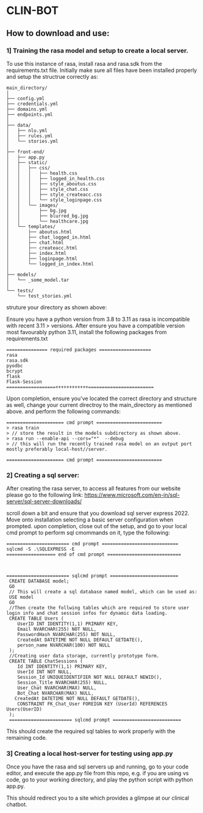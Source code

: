 # CLIN-BOT

## How to download and use:

### 1] Training the rasa model and setup to create a local server.

To use this instance of rasa, install rasa and rasa.sdk from the requirements.txt file.
Initially make sure all files have been installed properly and setup the structrue correctly as:
```
main_directory/
│
├── config.yml
├── credentials.yml
├── domains.yml
├── endpoints.yml
│
├── data/
│   ├── nlu.yml
│   ├── rules.yml
│   └── stories.yml
│
├── front-end/
│   ├── app.py
│   ├── static/
│   │   ├── css/
│   │   │   ├── health.css
│   │   │   ├── logged_in_health.css
│   │   │   ├── style_aboutus.css
│   │   │   ├── style_chat.css
│   │   │   ├── style_createacc.css
│   │   │   └── style_loginpage.css
│   │   └── images/
│   │       ├── bg.jpg
│   │       ├── blurred_bg.jpg
│   │       └── healthcare.jpg
│   └── templates/
│       ├── aboutus.html
│       ├── chat_logged_in.html
│       ├── chat.html
│       ├── createacc.html
│       ├── index.html
│       ├── loginpage.html
│       └── logged_in_index.html
│
├── models/
│   └── _some_model.tar
│
└── tests/
    └── test_stories.yml
```

struture your directory as shown above:

Ensure you have a python version from 3.8 to 3.11 as rasa is incompatible with recent 3.11 > versions.
After ensure you have a compatible version most favourably python 3.11, install the following packages from  requirements.txt
```
=============== required packages ===================
rasa
rasa.sdk
pyodbc
bcrypt
flask
Flask-Session
==================++++++++++++========================
```
Upon completion, ensure you've located the correct directory and structure as well, change your current directroy to the main_directory as mentioned above.
and perform the following commands:
```
===================== cmd prompt ========================
> rasa train
> // store the result in the models subdirectory as shown above.
> rasa run --enable-api --cors="*"  --debug
> // this will run the recently trained rasa model on an output port mostly preferably local-host//server.

===================== cmd prompt ========================
```

### 2] Creating a sql server:

After creating the rasa server, to access all features from our website please go to the following link:
https://www.microsoft.com/en-in/sql-server/sql-server-downloads/

scroll down a bit and ensure that you download sql server express 2022. 
Move onto installation selecting a basic server configuration when prompted.
upon completion, close out of the setup, and go to your local cmd prompt to perform sql cmommands on it, type the following:
```
======================= cmd prompt ============================
sqlcmd -S .\SQLEXPRESS -E
================== end of cmd prompt ===========================



======================= sqlcmd prompt =========================
 CREATE DATABASE model;
 GO
 // This will create a sql database named model, which can be used as:
 USE model
 GO
 //Then create the follwing tables which are required to store user login info and chat session infos for dynamic data loading. 
 CREATE TABLE Users (
    UserID INT IDENTITY(1,1) PRIMARY KEY,
    Email NVARCHAR(255) NOT NULL,
    PasswordHash NVARCHAR(255) NOT NULL,
    CreatedAt DATETIME NOT NULL DEFAULT GETDATE(),
    person_name NVARCHAR(100) NOT NULL
 ); 
 //Creating user data storage, currently prototype form.
 CREATE TABLE ChatSessions (
    Id INT IDENTITY(1,1) PRIMARY KEY,
    UserId INT NOT NULL,
    Session_Id UNIQUEIDENTIFIER NOT NULL DEFAULT NEWID(),
    Session_Title NVARCHAR(255) NULL,
    User_Chat NVARCHAR(MAX) NULL,
    Bot_Chat NVARCHAR(MAX) NULL,
   CreatedAt DATETIME NOT NULL DEFAULT GETDATE(),
    CONSTRAINT FK_Chat_User FOREIGN KEY (UserId) REFERENCES Users(UserID)
 );
 ======================= sqlcmd prompt =========================
```
This should create the required sql tables to work properly with the remaining code.

### 3] Creating a local host-server for testing using app.py
Once you have the rasa and sql servers up and running, go to your code editor, and execute the app.py file from this repo, 
e.g. if you are using vs code, go to your working directory, and play the python script with python app.py.

This should redirect you to a site which provides a glimpse at our clinical chatbot.
